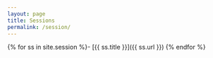 ```yaml
---
layout: page
title: Sessions
permalink: /session/
---
```

{% for ss in site.session %}- [{{ ss.title }}]({{ ss.url }})
{% endfor %}
